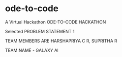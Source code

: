 # ode-to-code
A Virtual Hackathon ODE-TO-CODE HACKATHON

Selected PROBLEM STATEMENT 1

TEAM MEMBERS ARE HARSHAPRIYA C R, SUPRITHA R

TEAM NAME - GALAXY AI
